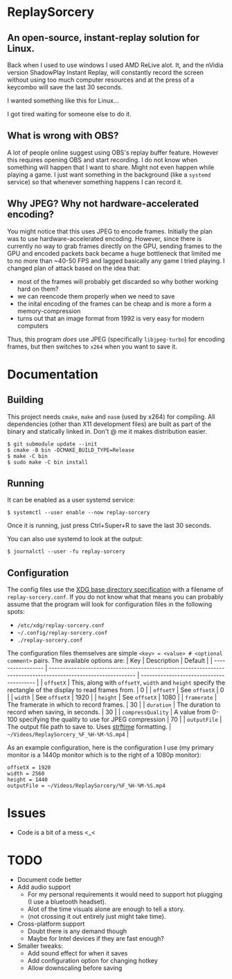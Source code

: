 # ReplaySorcery
## An open-source, instant-replay solution for Linux.
Back when I used to use windows I used AMD ReLive alot. It, and the nVidia version ShadowPlay Instant Replay, will constantly record the screen without using too much computer resources and at the press of a keycombo will save the last 30 seconds.

I wanted something like this for Linux...

I got tired waiting for someone else to do it.

## What is wrong with OBS?
A lot of people online suggest using OBS's replay buffer feature. However this requires opening OBS and start recording. I do not know when something will happen that I want to share. Might not even happen while playing a game. I just want something in the background (like a `systemd` service) so that whenever something happens I can record it.

## Why JPEG? Why not hardware-accelerated encoding?
You might notice that this uses JPEG to encode frames. Initially the plan was to use hardware-accelerated encoding. However, since there is currently no way to grab frames directly on the GPU, sending frames to the GPU and encoded packets back became a huge bottleneck that limited me to no more than ~40-50 FPS and lagged basically any game I tried playing. I changed plan of attack based on the idea that:
- most of the frames will probably get discarded so why bother working hard on them?
- we can reencode them properly when we need to save
- the inital encoding of the frames can be cheap and is more a form a memory-compression
- turns out that an image format from 1992 is very easy for modern computers

Thus, this program _does_ use JPEG (specifically `libjpeg-turbo`) for encoding frames, but then switches to `x264` when you want to save it.

# Documentation
## Building
This project needs `cmake`, `make` and `nasm` (used by x264) for compiling. All dependencies (other than X11 development files) are built as part of the binary and statically linked in. Don't @ me it makes distribution easier.
```
$ git submodule update --init
$ cmake -B bin -DCMAKE_BUILD_TYPE=Release
$ make -C bin
$ sudo make -C bin install
```

## Running
It can be enabled as a user systemd service:
```
$ systemctl --user enable --now replay-sorcery
```

Once it is running, just press Ctrl+Super+R to save the last 30 seconds.

You can also use systemd to look at the output:
```
$ journalctl --user -fu replay-sorcery
```

## Configuration
The config files use the [XDG base directory specification](https://specifications.freedesktop.org/basedir-spec/basedir-spec-latest.html) with a filename of `replay-sorcery.conf`. If you do not know what that means you can probably assume that the program will look for configuration files in the following spots:
- `/etc/xdg/replay-sorcery.conf`
- `~/.config/replay-sorcery.conf`
- `./replay-sorcery.conf`

The configuration files themselves are simple `<key> = <value> # <optional comment>` pairs. The available options are:
| Key               | Description                                                                                                   | Default                                  |
| ----------------- | ------------------------------------------------------------------------------------------------------------- | ---------------------------------------- |
| `offsetX`         | This, along with `offsetY`, `width` and `height` specify the rectangle of the display to read frames from.    | 0                                        |
| `offsetY`         | See `offsetX`                                                                                                 | 0                                        |
| `width`           | See `offsetX`                                                                                                 | 1920                                     |
| `height`          | See `offsetX`                                                                                                 | 1080                                     |
| `framerate`       | The framerate in which to record frames.                                                                      | 30                                       |
| `duration`        | The duration to record when saving, in seconds.                                                               | 30                                       |
| `compressQuality` | A value from 0-100 specifying the quality to use for JPEG compression                                         | 70                                       |
| `outputFile`      | The output file path to save to. Uses [strftime](https://en.cppreference.com/w/c/chrono/strftime) formatting. | `~/Videos/ReplaySorcery_%F_%H-%M-%S.mp4` |

As an example configuration, here is the configuration I use (my primary monitor is a 1440p monitor which is to the right of a 1080p monitor):
```
offsetX = 1920
width = 2560
height = 1440
outputFile = ~/Videos/ReplaySorcery/%F_%H-%M-%S.mp4
```

# Issues
- Code is a bit of a mess <_<

# TODO
- Document code better
- Add audio support
  - For my personal requirements it would need to support hot plugging (I use a bluetooth headset).
  - Alot of the time visuals alone are enough to tell a story.
  - (not crossing it out entirely just might take time).
- Cross-platform support
  - Doubt there is any demand though
  - Maybe for Intel devices if they are fast enough?
- Smaller tweaks:
  - Add sound effect for when it saves
  - Add configuration option for changing hotkey
  - Allow downscaling before saving
